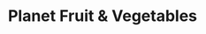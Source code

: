 ---
title: "Planet Fruit & Vegetables"
url: /frankston/planet-fruit-und-vegetables/
shop: Gemüse & Obst
---